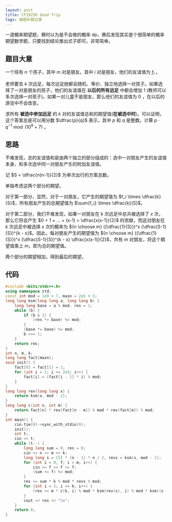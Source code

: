 ```yaml
---
layout: post
title: CF1925D Good Trip
tags: 做题补题记录
---
```


一道概率期望题，赛时以为是不会做的概率 dp，赛后发现其实是个很简单的概率期望数学题，只要找到结论推出式子即可，非常简单。

## 题目大意

一个班有 $n$ 个孩子，其中 $m$ 对是朋友。其中 $i$ 对是朋友，他们的友谊值为 $f_i$ 。

老师要去 $k$ 次远足，每次远足她都会随机、等价、独立地选择一对孩子。如果选择了一对是朋友的孩子，他们的友谊值在 **以后的所有远足** 中都会增加 $1$ (教师可以多次选择一对孩子)。如果一对儿童不是朋友，那么他们的友谊值为 $0$ ，在以后的游览中不会改变。

求所有 **被选中参加远足** 的 $k$ 对的友谊值总和的期望值(**在被选中时**)。可以证明，这个答案总是可以用分数 $\dfrac{p}{q}$ 表示，其中 $p$ 和 $q$ 是整数。计算 $p\cdot q^{-1} \bmod (10^9+7)$ 。

## 思路

不难发现，总的友谊值和是由两个独立的部分组成的：选中一对朋友产生的友谊值本身，和多次选中同一对朋友产生的附加友谊值。

记 $S = \dfrac{n(n-1)}{2}$ 为单次出行的方案总数。

单独考虑这两个部分的期望。

对于第一部分，显然，对于一对朋友，它产生的期望值为 $f_i \times \dfrac{k}{S}$，所有朋友产生的总期望值为 $\sum{f_i} \times \dfrac{k}{S}$。

对于第二部分，我们不难发现，如果一对朋友在 $k$ 次远足中总共被选择了 $x$ 次，那么它将会产生 $0 + 1 + ... + (x-1) = \dfrac{x(x-1)}{2}$ 的贡献，而这对朋友在 $k$ 次远足中被选择 $x$ 次的概率为 ${n \choose m} ({\dfrac{1}{S}})^x (\dfrac{S-1}{S})^{k - x}$。因此，每对朋友产生的期望值为 ${n \choose m} ({\dfrac{1}{S}})^x (\dfrac{S-1}{S})^{k - x} \dfrac{x(x-1)}{2}$，共有 $m$ 对朋友，将这个期望值乘上 $m$，即为总的期望值。

两个部分的期望相加，得到最后的期望。

## 代码

```cpp
#include <bits/stdc++.h>
using namespace std;
const int mod = 1e9 + 7, maxn = 2e5 + 5;
long long ksm(long long a, long long b) {
    long long base = a % mod, res = 1;
    while (b) {
        if (b & 1) {
            (res *= base) %= mod;
        }
        (base *= base) %= mod;
        b >>= 1;
    }
    return res;
}
int n, m, k;
long long fact[maxn];
void init() {
    fact[0] = fact[1] = 1;
    for (int i = 2; i <= 2e5; i++) {
        fact[i] = (fact[i - 1] * i) % mod;
    }
}
long long rev(long long x) {
    return ksm(x, mod - 2);
}
long long c(int n, int m) {
    return fact[n] * rev(fact[n - m]) % mod * rev(fact[m]) % mod;
}
int main() {
    cin.tie(0)->sync_with_stdio(0);
    init();
    int t;
    cin >> t;
    while (t--) {
        long long sum = 0, res = 0;
        cin >> n >> m >> k;
        long long s = 1ll * (n - 1) * n / 2, revs = ksm(s, mod - 2);
        for (int i = 0, f; i < m; i++) {
            cin >> f >> f >> f;
            (sum += f) %= mod;
        }
        res += sum * k % mod * revs % mod;
        for (int i = 2; i <= k; i++) {
            (res += m * c(k, i) % mod * ksm(rev(s), i) % mod * ksm((s - 1) % mod * rev(s) % mod, k - i) % mod * (1ll * i * (i - 1) / 2 % mod) % mod) %= mod;
        }
        cout << res << "\n";
    }
    return 0;
}
```
